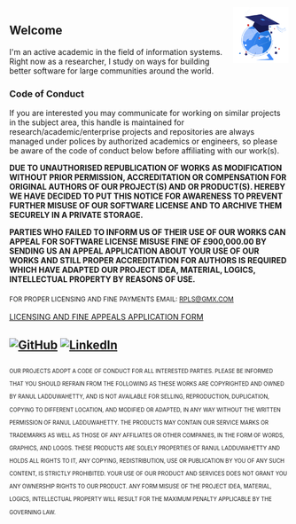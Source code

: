 <!-- Open Source Notice -->
<picture>
  <source media="(prefers-color-scheme: dark)" srcset="https://raw.githubusercontent.com/LRANUL/LRANUL/main/light-rocket.gif">
  <source media="(prefers-color-scheme: light)" srcset="https://raw.githubusercontent.com/LRANUL/LRANUL/main/dark-science.gif">
  <img align="right" alt="Open Source Notice with usage right | Sign of exploration" width="100" height="100" src="https://raw.githubusercontent.com/LRANUL/LRANUL/main/dark-science.gif">
</picture>
<!--   <img align="right" alt="Open Source Notice with usage right | Sign of exploration" width="100" height="100" src="https://raw.githubusercontent.com/LRANUL/LRANUL/main/dark-science.gif"> -->

<!-- <img align="right" alt="Open Source Notice with usage rights" width="100" height="100" src="https://github.com/LRANUL/LRANUL/blob/main/information.png"> -->

## Welcome

I'm an active academic in the field of information systems. Right now as a researcher, I study on ways for building better software for large communities around the world.

### Code of Conduct
If you are interested you may communicate for working on similar projects in the subject area, this handle is maintained for research/academic/enterprise projects and repositories are always managed under polices by authorized academics or engineers, so please be aware of the code of conduct below before affiliating with our work(s).

**DUE TO UNAUTHORISED REPUBLICATION OF WORKS AS MODIFICATION WITHOUT PRIOR PERMISSION, ACCREDITATION OR COMPENSATION FOR ORIGINAL AUTHORS OF OUR PROJECT(S) AND OR PRODUCT(S). HEREBY WE HAVE DECIDED TO PUT THIS NOTICE FOR AWARENESS TO PREVENT FURTHER MISUSE OF OUR SOFTWARE LICENSE AND TO ARCHIVE THEM SECURELY IN A PRIVATE STORAGE.**

**PARTIES WHO FAILED TO INFORM US OF THEIR USE OF OUR WORKS CAN APPEAL FOR SOFTWARE LICENSE MISUSE FINE OF £900,000.00 BY SENDING US AN APPEAL APPLICATION ABOUT YOUR USE OF OUR WORKS AND STILL PROPER ACCREDITATION FOR AUTHORS IS REQUIRED WHICH HAVE ADAPTED OUR PROJECT IDEA, MATERIAL, LOGICS, INTELLECTUAL PROPERTY BY REASONS OF USE.**

<SUB>FOR PROPER LICENSING AND FINE PAYMENTS EMAIL: RPLS@GMX.COM<SUB>

[LICENSING AND FINE APPEALS APPLICATION FORM](https://forms.gle/G1853NTKxwiV9HmE8)

[![GitHub](https://img.shields.io/badge/GitHub-%40LRANUL-black.svg?style=plastic&logo=GitHub)](https://github.com/LRANUL)
[![LinkedIn](https://img.shields.io/badge/Linkedin-Ranul-blue.svg?style=plastic&logo=Linkedin)](https://www.linkedin.com/in/ranul/)
----

<sub><sub>
OUR PROJECTS ADOPT A CODE OF CONDUCT FOR ALL INTERESTED PARTIES. PLEASE BE INFORMED THAT YOU SHOULD REFRAIN FROM THE FOLLOWING AS THESE WORKS ARE COPYRIGHTED AND OWNED BY RANUL LADDUWAHETTY, AND IS NOT AVAILABLE FOR SELLING, REPRODUCTION, DUPLICATION, COPYING TO DIFFERENT LOCATION, AND MODIFIED OR ADAPTED, IN ANY WAY WITHOUT THE WRITTEN PERMISSION OF RANUL LADDUWAHETTY. THE PRODUCTS MAY CONTAIN OUR SERVICE MARKS OR TRADEMARKS AS WELL AS THOSE OF ANY AFFILIATES OR OTHER COMPANIES, IN THE FORM OF WORDS, GRAPHICS, AND LOGOS. THESE PRODUCTS ARE SOLELY PROPERTIES OF RANUL LADDUWAHETTY AND HOLDS ALL RIGHTS TO IT, ANY COPYING, REDISTRIBUTION, USE OR PUBLICATION BY YOU OF ANY SUCH CONTENT, IS STRICTLY PROHIBITED. YOUR USE OF OUR PRODUCT AND SERVICES DOES NOT GRANT YOU ANY OWNERSHIP RIGHTS TO OUR PRODUCT. ANY FORM MISUSE OF THE PROJECT IDEA, MATERIAL, LOGICS, INTELLECTUAL PROPERTY WILL RESULT FOR THE MAXIMUM PENALTY APPLICABLE BY THE GOVERNING LAW.
 <sub><sub>
<!-- ![Open Source Notice](https://github.com/LRANUL/RPLS/blob/master/images/sphere.png)  -->
<img src="https://pastepixel.com/image/d5U9hkBxk7fs2SbQ73vp.png" alt=""/>
